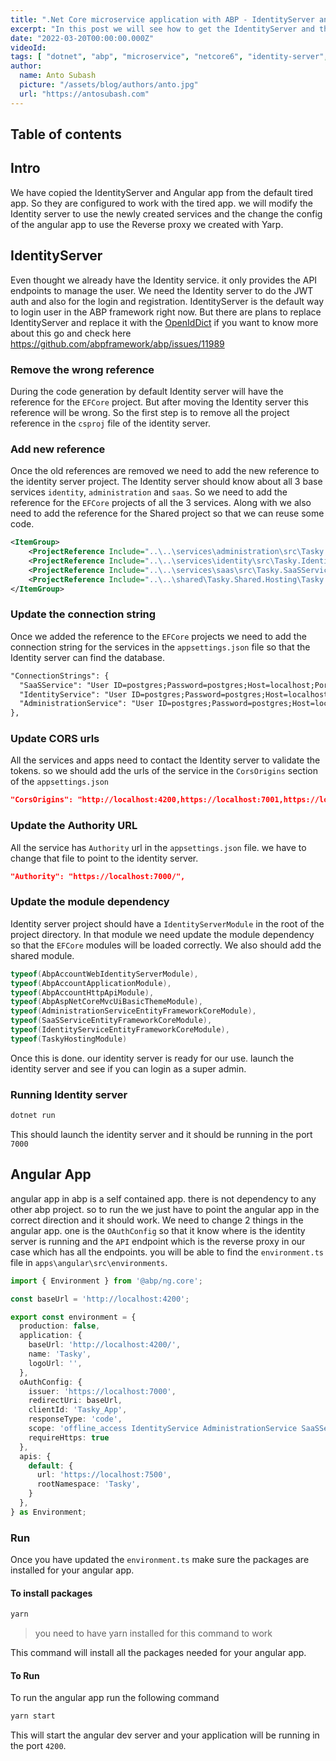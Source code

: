 ```yaml
---
title: ".Net Core microservice application with ABP - IdentityServer and Angular - Part 8"
excerpt: "In this post we will see how to get the IdentityServer and the Angular App working with other services"
date: "2022-03-20T00:00:00.000Z"
videoId:  
tags: [ "dotnet", "abp", "microservice", "netcore6", "identity-server", "angular" ]
author:
  name: Anto Subash
  picture: "/assets/blog/authors/anto.jpg"
  url: "https://antosubash.com"
---
```


## Table of contents

## Intro

We have copied the IdentityServer and Angular app from the default tired app. So they are configured to work with the tired app. we will modify the Identity server to use the newly created services and the change the config of the angular app to use the Reverse proxy we created with Yarp.

## IdentityServer

Even thought we already have the Identity service. it only provides the API endpoints to manage the user. We need the Identity server to do the JWT auth and also for the login and registration. IdentityServer is the default way to login user in the ABP framework right now. But there are plans to replace IdentityServer and replace it with the [OpenIdDict](https://github.com/openiddict/openiddict-core) if you want to know more about this go and check here <https://github.com/abpframework/abp/issues/11989>

### Remove the wrong reference

During the code generation by default Identity server will have the reference for the `EFCore` project. But after moving the Identity server this reference will be wrong. So the first step is to remove all the project reference in the `csproj` file of the identity server.

### Add new reference

Once the old references are removed we need to add the new reference to the identity server project. The Identity server should know about all 3 base services `identity`, `administration` and `saas`. So we need to add the reference for the `EFCore` projects of all the 3 services. Along with we also need to add the reference for the Shared project so that we can reuse some code.

```xml
<ItemGroup>
    <ProjectReference Include="..\..\services\administration\src\Tasky.AdministrationService.EntityFrameworkCore\Tasky.AdministrationService.EntityFrameworkCore.csproj" />
    <ProjectReference Include="..\..\services\identity\src\Tasky.IdentityService.EntityFrameworkCore\Tasky.IdentityService.EntityFrameworkCore.csproj" />
    <ProjectReference Include="..\..\services\saas\src\Tasky.SaaSService.EntityFrameworkCore\Tasky.SaaSService.EntityFrameworkCore.csproj" />
    <ProjectReference Include="..\..\shared\Tasky.Shared.Hosting\Tasky.Shared.Hosting.csproj" />
</ItemGroup>
```

### Update the connection string

Once we added the reference to the `EFCore` projects we need to add the connection string for the services in the `appsettings.json` file so that the Identity server can find the database.

```xml
"ConnectionStrings": {
  "SaaSService": "User ID=postgres;Password=postgres;Host=localhost;Port=5432;Database=TaskySaaSService;Pooling=false;",
  "IdentityService": "User ID=postgres;Password=postgres;Host=localhost;Port=5432;Database=TaskyIdentityService;Pooling=false;",
  "AdministrationService": "User ID=postgres;Password=postgres;Host=localhost;Port=5432;Database=TaskyAdministrationService;Pooling=false;"
},
```

### Update CORS urls

All the services and apps need to contact the Identity server to validate the tokens. so we should add the urls of the service in the `CorsOrigins` section of the `appsettings.json`

```json
"CorsOrigins": "http://localhost:4200,https://localhost:7001,https://localhost:7002,https://localhost:7003",
```

### Update the Authority URL

All the service has `Authority` url in the `appsettings.json` file. we have to change that file to point to the identity server.

```json
"Authority": "https://localhost:7000/",
```

### Update the module dependency

Identity server project should have a `IdentityServerModule` in the root of the project directory. In that module we need update the module dependency so that the `EFCore` modules will be loaded correctly. We also should add the shared module.

```cs
typeof(AbpAccountWebIdentityServerModule),
typeof(AbpAccountApplicationModule),
typeof(AbpAccountHttpApiModule),
typeof(AbpAspNetCoreMvcUiBasicThemeModule),
typeof(AdministrationServiceEntityFrameworkCoreModule),
typeof(SaaSServiceEntityFrameworkCoreModule),
typeof(IdentityServiceEntityFrameworkCoreModule),
typeof(TaskyHostingModule)
```

Once this is done. our identity server is ready for our use. launch the identity server and see if you can login as a super admin.

### Running Identity server

```bash
dotnet run
```

This should launch the identity server and it should be running in the port `7000`

## Angular App

angular app in abp is a self contained app. there is not dependency to any other abp project. so to run the we just have to point the angular app in the correct direction and it should work. We need to change 2 things in the angular app. one is the `OAuthConfig` so that it know where is the identity server is running and the `API` endpoint which is the reverse proxy in our case which has all the endpoints. you will be able to find the `environment.ts` file in `apps\angular\src\environments`.

```ts
import { Environment } from '@abp/ng.core';

const baseUrl = 'http://localhost:4200';

export const environment = {
  production: false,
  application: {
    baseUrl: 'http://localhost:4200/',
    name: 'Tasky',
    logoUrl: '',
  },
  oAuthConfig: {
    issuer: 'https://localhost:7000',
    redirectUri: baseUrl,
    clientId: 'Tasky_App',
    responseType: 'code',
    scope: 'offline_access IdentityService AdministrationService SaaSService role email openid profile',
    requireHttps: true
  },
  apis: {
    default: {
      url: 'https://localhost:7500',
      rootNamespace: 'Tasky',
    }
  },
} as Environment;
```

### Run

Once you have updated the `environment.ts` make sure the packages are installed for your angular app.

#### To install packages

```bash
yarn
```

> you need to have yarn installed for this command to work

This command will install all the packages needed for your angular app.

#### To Run

To run the angular app run the following command

```bash
yarn start
```

This will start the angular dev server and your application will be running in the port `4200`.
